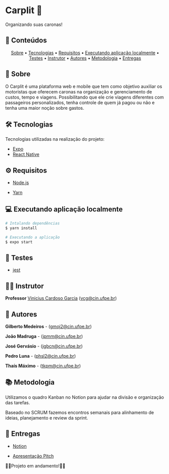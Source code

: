# Carplit 🚗
Organizando suas caronas!


## 🧾 Conteúdos
<p align="center">
 <a href="#📕 Sobre">Sobre</a> •
 <a href="#🛠 Tecnologias">Tecnologias</a> • 
 <a href="#⚙ Requisitos">Requisitos</a> • 
 <a href="#💻 Executando aplicação localmente">Executando aplicação localmente</a> • 
 <a href="#🚨 Testes">Testes</a> • 
 <a href="#👨‍🏫 Instrutor">Instrutor</a> • 
 <a href="#👥 Autores">Autores</a> • 
 <a href="#📚 Metodologia">Metodologia</a> •
 <a href="#🔗 Entregas">Entregas</a>
</p>


## 📕 Sobre

O Carplit é uma plataforma web e mobile que tem como objetivo auxiliar os motoristas que oferecem caronas na organização e gerenciamento de custos, tempo e viagens. Possibilitando que ele crie viagens diferentes com passageiros personalizados, tenha controle de quem já pagou ou não e tenha uma maior noção sobre gastos.

## 🛠 Tecnologias

Tecnologias utilizadas na realização do projeto:

- [Expo](https://expo.io/)
- [React Native](https://reactnative.dev)

## ⚙ Requisitos

- [Node.js](https://nodejs.org/en/)

- [Yarn](https://yarnpkg.com/)

## 💻 Executando aplicação localmente

```bash
# Intalando dependências
$ yarn install
```

```bash
# Executando a aplicação
$ expo start
```

## 🚨 Testes

- [jest](https://jestjs.io/)

## 👨‍🏫 Instrutor
**Professor** [Vinicius Cardoso Garcia](https://viniciusgarcia.me/) (vcg@cin.ufpe.br)

## 👥 Autores

**Gilberto Medeiros** - (gmoj2@cin.ufpe.br)

**João Madruga** - (jpmm@cin.ufpe.br)

**José Gervásio** - (jgbcn@cin.ufpe.br)

**Pedro Luna** - (phsl2@cin.ufpe.br)

**Thaís Máximo** - (tkpm@cin.ufpe.br)


## 📚 Metodologia
Utilizamos o quadro Kanban no Notion para ajudar na divisão e organização das tarefas.

Baseado no SCRUM fazemos encontros semanais para alinhamento de ideias, planejamento e review da sprint.

## 🔗 Entregas

- [Notion](https://majestic-iguanodon-1ef.notion.site/Carplit-45357668df2241ed89df9be8335cc62c)

- [Apresentação Pitch](https://docs.google.com/presentation/d/1Q-Kd_0Us4Hjw7TkxjH17AzH425KhfQq1tzYCENAqAy8/edit?usp=sharing)

🚧🚧Projeto em andamento!🚧🚧
